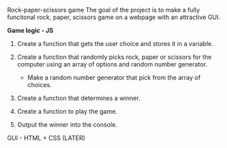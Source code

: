 Rock-paper-scissors game
The goal of the project is to make a fully funcitonal rock, paper, scissors game on a webpage with an attractive GUI. 

**Game logic - JS**
1. Create a function that gets the user choice and stores it in a variable.
2. Create a function that randomly picks rock, paper or scissors for the computer using an array of options and random number generator.
    - Make a random number generator that pick from the array of choices.

3. Create a function that determines a winner.
4. Create a function to play the game.
5. Output the winner into the console.

GUI - HTML + CSS (LATER)